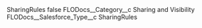 <?xml version="1.0" encoding="UTF-8"?>
<CustomMetadata xmlns="http://soap.sforce.com/2006/04/metadata" xmlns:xsi="http://www.w3.org/2001/XMLSchema-instance" xmlns:xsd="http://www.w3.org/2001/XMLSchema">
    <label>SharingRules</label>
    <protected>false</protected>
    <values>
        <field>FLODocs__Category__c</field>
        <value xsi:type="xsd:string">Sharing and Visibility</value>
    </values>
    <values>
        <field>FLODocs__Salesforce_Type__c</field>
        <value xsi:type="xsd:string">SharingRules</value>
    </values>
</CustomMetadata>
